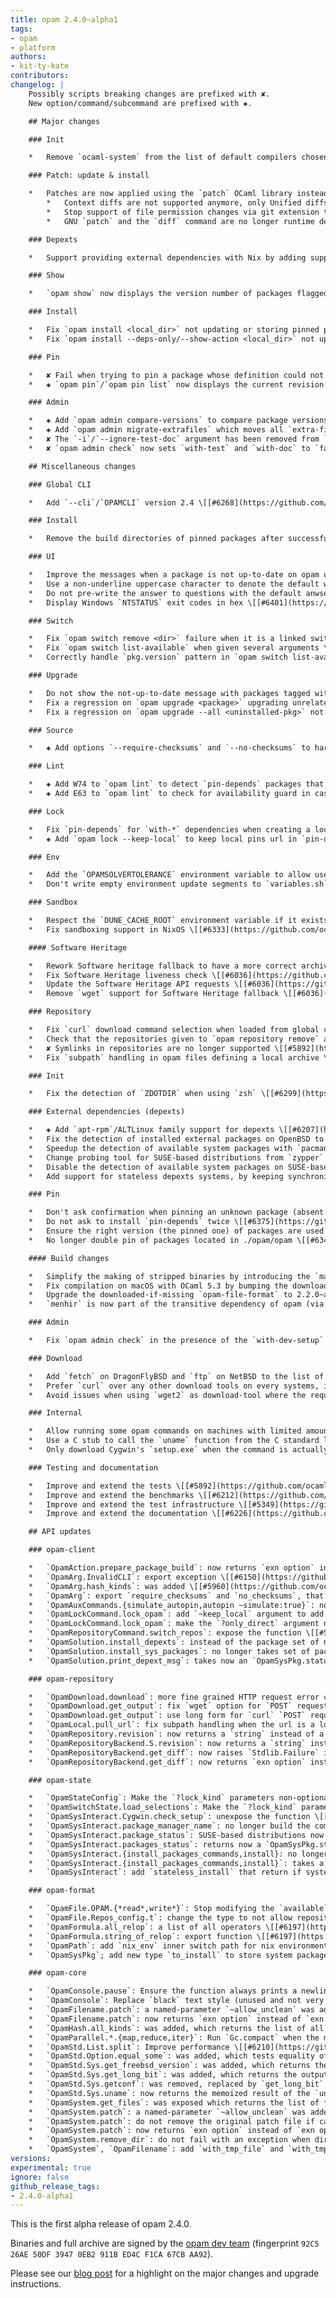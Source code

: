 ```yaml
---
title: opam 2.4.0~alpha1
tags:
- opam
- platform
authors:
- kit-ty-kate
contributors:
changelog: |
    Possibly scripts breaking changes are prefixed with ✘.  
    New option/command/subcommand are prefixed with ◈.

    ## Major changes

    ### Init

    *   Remove `ocaml-system` from the list of default compilers chosen at `opam init` time \[[#6307](https://github.com/ocaml/opam/pull/6307) [@kit-ty-kate](https://github.com/kit-ty-kate) - fix [#3509](https://github.com/ocaml/opam/issues/3509)\]

    ### Patch: update & install

    *   Patches are now applied using the `patch` OCaml library instead of GNU Patch \[[#5892](https://github.com/ocaml/opam/pull/5892) [@kit-ty-kate](https://github.com/kit-ty-kate) - fix [#6019](https://github.com/ocaml/opam/issues/6019) [#6052](https://github.com/ocaml/opam/issues/6052) [#3782](https://github.com/ocaml/opam/issues/3782) [ocaml/setup-ocaml#933](https://github.com/ocaml/setup-ocaml/pull/933)\]
        *   Context diffs are not supported anymore, only Unified diffs are (including its git extensions)
        *   Stop support of file permission changes via git extension to the unified diff specification
        *   GNU `patch` and the `diff` command are no longer runtime dependencies

    ### Depexts

    *   Support providing external dependencies with Nix by adding support for stateless depexts systems \[[#5982](https://github.com/ocaml/opam/pull/5982) [@RyanGibb](https://github.com/RyanGibb) [@rjbou](https://github.com/rjbou) [@kit-ty-kate](https://github.com/kit-ty-kate) - fix [#5124](https://github.com/ocaml/opam/issues/5124)\]

    ### Show

    *   `opam show` now displays the version number of packages flagged with `avoid-version`/`deprecated` gray \[[#6358](https://github.com/ocaml/opam/pull/6358) [@kit-ty-kate](https://github.com/kit-ty-kate) - fix [#6354](https://github.com/ocaml/opam/issues/6354)\]

    ### Install

    *   Fix `opam install <local_dir>` not updating or storing pinned packages' metadata \[[#6209](https://github.com/ocaml/opam/pull/6209) [@kit-ty-kate](https://github.com/kit-ty-kate) - fix [#5567](https://github.com/ocaml/opam/issues/5567)\]
    *   Fix `opam install --deps-only/--show-action <local_dir>` not updating (without storing) pinned packages' metadata \[[#6209](https://github.com/ocaml/opam/pull/6209) [@kit-ty-kate](https://github.com/kit-ty-kate) - fix [#5567](https://github.com/ocaml/opam/issues/5567)\]

    ### Pin

    *   ✘ Fail when trying to pin a package whose definition could not be found instead of forcing interactive edition (e.g. this could happen when making a typo in the package name of a pin-depends) \[[#6319](https://github.com/ocaml/opam/pull/6319) [@kit-ty-kate](https://github.com/kit-ty-kate) - fix [#6322](https://github.com/ocaml/opam/issues/6322)\]
    *   ◈ `opam pin`/`opam pin list` now displays the current revision of a pinned repository in a new column \[[#6274](https://github.com/ocaml/opam/pull/6274) [@desumn](https://github.com/desumn) - fix [#5533](https://github.com/ocaml/opam/issues/5533)\]

    ### Admin

    *   ◈ Add `opam admin compare-versions` to compare package versions for sanity checks \[[#6197](https://github.com/ocaml/opam/pull/6197) [@mbarbin](https://github.com/mbarbin)\]
    *   ◈ Add `opam admin migrate-extrafiles` which moves all `extra-files` of an existing opam repository into `extra-sources` \[[#5960](https://github.com/ocaml/opam/pull/5960) [@hannesm](https://github.com/hannesm) [@rjbou](https://github.com/rjbou) [@kit-ty-kate](https://github.com/kit-ty-kate)\]
    *   ✘ The `-i`/`--ignore-test-doc` argument has been removed from `opam admin check` \[[#6335](https://github.com/ocaml/opam/pull/6335) [@kit-ty-kate](https://github.com/kit-ty-kate)\]
    *   ✘ `opam admin check` now sets `with-test` and `with-doc` to `false` instead of `true` \[[#6335](https://github.com/ocaml/opam/pull/6335) [@kit-ty-kate](https://github.com/kit-ty-kate)\]

    ## Miscellaneous changes

    ### Global CLI

    *   Add `--cli`/`OPAMCLI` version 2.4 \[[#6268](https://github.com/ocaml/opam/pull/6268) [@mbarbin](https://github.com/mbarbin) [@rjbou](https://github.com/rjbou)\]

    ### Install

    *   Remove the build directories of pinned packages after successful builds \[[#6436](https://github.com/ocaml/opam/pull/6436) [@kit-ty-kate](https://github.com/kit-ty-kate)\]

    ### UI

    *   Improve the messages when a package is not up-to-date on opam upgrade \[[#6272](https://github.com/ocaml/opam/pull/6272) [@kit-ty-kate](https://github.com/kit-ty-kate) - fix [#6270](https://github.com/ocaml/opam/issues/6270)\]
    *   Use a non-underline uppercase character to denote the default when asking a question \[[#6289](https://github.com/ocaml/opam/pull/6289) [@hannesm](https://github.com/hannesm) [@kit-ty-kate](https://github.com/kit-ty-kate) - fix [#6288](https://github.com/ocaml/opam/issues/6288)\]
    *   Do not pre-write the answer to questions with the default anwser \[[#6376](https://github.com/ocaml/opam/pull/6376) [@kit-ty-kate](https://github.com/kit-ty-kate)\]
    *   Display Windows `NTSTATUS` exit codes in hex \[[#6401](https://github.com/ocaml/opam/pull/6401) [@dra27](https://github.com/dra27) [@MisterDA](https://github.com/MisterDA)\]

    ### Switch

    *   Fix `opam switch remove <dir>` failure when it is a linked switch \[[#6276](https://github.com/ocaml/opam/pull/6276) [@btjorge](https://github.com/btjorge) - fix [#6275](https://github.com/ocaml/opam/issues/6275)\]
    *   Fix `opam switch list-available` when given several arguments \[[#6318](https://github.com/ocaml/opam/pull/6318) [@kit-ty-kate](https://github.com/kit-ty-kate)\]
    *   Correctly handle `pkg.version` pattern in `opam switch list-available` \[[#6186](https://github.com/ocaml/opam/pull/6186) [@arozovyk](https://github.com/arozovyk) - fix [#6152](https://github.com/ocaml/opam/issues/6152)\]

    ### Upgrade

    *   Do not show the not-up-to-date message with packages tagged with `avoid-version`/`deprecated` \[[#6273](https://github.com/ocaml/opam/pull/6273) [@kit-ty-kate](https://github.com/kit-ty-kate) - fix [#6271](https://github.com/ocaml/opam/issues/6271)\]
    *   Fix a regression on `opam upgrade <package>` upgrading unrelated packages \[[#6373](https://github.com/ocaml/opam/pull/6373) [@AltGr](https://github.com/AltGr)\]
    *   Fix a regression on `opam upgrade --all <uninstalled-pkg>` not upgrading the whole switch \[[#6373](https://github.com/ocaml/opam/pull/6373) [@kit-ty-kate](https://github.com/kit-ty-kate)\]

    ### Source

    *   ◈ Add options `--require-checksums` and `--no-checksums` to harmonise with `opam install` \[[#5563](https://github.com/ocaml/opam/pull/5563) [@rjbou](https://github.com/rjbou)\]

    ### Lint

    *   ◈ Add W74 to `opam lint` to detect `pin-depends` packages that are neither present in the `depends` no `depopts` field \[[#6317](https://github.com/ocaml/opam/pull/6317) [@rjbou](https://github.com/rjbou) - fix [#5795](https://github.com/ocaml/opam/issues/5795)\]
    *   ◈ Add E63 to `opam lint` to check for availability guard in case an opam file contains a `subpath` field \[[#6438](https://github.com/ocaml/opam/pull/6438) [@rjbou](https://github.com/rjbou) [@kit-ty-kate](https://github.com/kit-ty-kate)\]

    ### Lock

    *   Fix `pin-depends` for `with-*` dependencies when creating a lock file \[[#5471](https://github.com/ocaml/opam/pull/5471) [@rjbou](https://github.com/rjbou) - fix [#5428](https://github.com/ocaml/opam/issues/5428)\]
    *   ◈ Add `opam lock --keep-local` to keep local pins url in `pin-depends` field \[[#6411](https://github.com/ocaml/opam/pull/6411) [@rjbou](https://github.com/rjbou) - fix [#4897](https://github.com/ocaml/opam/issues/4897)\]

    ### Env

    *   Add the `OPAMSOLVERTOLERANCE` environment variable to allow users to fix solver timeouts for good \[[#5510](https://github.com/ocaml/opam/pull/5510) [@kit-ty-kate](https://github.com/kit-ty-kate) - fix [#3230](https://github.com/ocaml/opam/issues/3230)\]
    *   Don't write empty environment update segments to `variables.sh` (`FOO += ""` no longer adds `FOO='':"$FOO"; export FOO;`) \[[#6198](https://github.com/ocaml/opam/pull/6198) [@dra27](https://github.com/dra27)\]

    ### Sandbox

    *   Respect the `DUNE_CACHE_ROOT` environment variable if it exists \[[#6326](https://github.com/ocaml/opam/pull/6326) [@smorimoto](https://github.com/smorimoto)\]
    *   Fix sandboxing support in NixOS \[[#6333](https://github.com/ocaml/opam/pull/6333) [@kit-ty-kate](https://github.com/kit-ty-kate)\]

    #### Software Heritage

    *   Rework Software heritage fallback to have a more correct archive retrieval and more fine grained error handling \[[#6036](https://github.com/ocaml/opam/pull/6036) [@rjbou](https://github.com/rjbou) - fix [#5721](https://github.com/ocaml/opam/issues/5721)\]
    *   Fix Software Heritage liveness check \[[#6036](https://github.com/ocaml/opam/pull/6036) [@rjbou](https://github.com/rjbou) - fix [#5721](https://github.com/ocaml/opam/issues/5721)\]
    *   Update the Software Heritage API requests \[[#6036](https://github.com/ocaml/opam/pull/6036) [@rjbou](https://github.com/rjbou)\]
    *   Remove `wget` support for Software Heritage fallback \[[#6036](https://github.com/ocaml/opam/pull/6036) [@rjbou](https://github.com/rjbou) - fix [#5721](https://github.com/ocaml/opam/issues/5721)\]

    ### Repository

    *   Fix `curl` download command selection when loaded from global config file \[[#6302](https://github.com/ocaml/opam/pull/6302) [@rjbou](https://github.com/rjbou)\]
    *   Check that the repositories given to `opam repository remove` actually exist \[[#5014](https://github.com/ocaml/opam/pull/5014) [@kit-ty-kate](https://github.com/kit-ty-kate) - fixes [#5012](https://github.com/ocaml/opam/issues/5012)\]
    *   ✘ Symlinks in repositories are no longer supported \[[#5892](https://github.com/ocaml/opam/pull/5892) [@kit-ty-kate](https://github.com/kit-ty-kate)\]
    *   Fix `subpath` handling in opam files defining a local archive \[[#6439](https://github.com/ocaml/opam/pull/6439) [@rjbou](https://github.com/rjbou)\]

    ### Init

    *   Fix the detection of `ZDOTDIR` when using `zsh` \[[#6299](https://github.com/ocaml/opam/pull/6299) [@acasta-yhliu](https://github.com/acasta-yhliu) - fix [#6281](https://github.com/ocaml/opam/issues/6281)\]

    ### External dependencies (depexts)

    *   ◈ Add `apt-rpm`/ALTLinux family support for depexts \[[#6207](https://github.com/ocaml/opam/pull/6207) [@RiderALT](https://github.com/RiderALT)\]
    *   Fix the detection of installed external packages on OpenBSD to not just consider manually installed packages \[[#6362](https://github.com/ocaml/opam/pull/6362) [@semarie](https://github.com/semarie)\]
    *   Speedup the detection of available system packages with `pacman` and `brew` \[[#6324](https://github.com/ocaml/opam/pull/6324) [@kit-ty-kate](https://github.com/kit-ty-kate)\]
    *   Change probing tool for SUSE-based distributions from `zypper` to `rpm` \[[#6464](https://github.com/ocaml/opam/pull/6464) [@kit-ty-kate](https://github.com/kit-ty-kate)\]
    *   Disable the detection of available system packages on SUSE-based distributions \[[#6464](https://github.com/ocaml/opam/pull/6464) [@kit-ty-kate](https://github.com/kit-ty-kate)\]
    *   Add support for stateless depexts systems, by keeping synchronised already installed systems dependencies with switch state \[[#5982](https://github.com/ocaml/opam/pull/5982) [@RyanGibb](https://github.com/RyanGibb) [@rjbou](https://github.com/rjbou) [@kit-ty-kate](https://github.com/kit-ty-kate)\]

    ### Pin

    *   Don't ask confirmation when pinning an unknown package (absent from repositories) \[[#6309](https://github.com/ocaml/opam/pull/6309) [@kit-ty-kate](https://github.com/kit-ty-kate) [@rjbou](https://github.com/rjbou) - fix [#3199](https://github.com/ocaml/opam/issues/3199)\]
    *   Do not ask to install `pin-depends` twice \[[#6375](https://github.com/ocaml/opam/pull/6375) [@kit-ty-kate](https://github.com/kit-ty-kate) - fix [#6374](https://github.com/ocaml/opam/issues/6374)\]
    *   Ensure the right version (the pinned one) of packages are used when simulating pinning \[[#6256](https://github.com/ocaml/opam/pull/6256) [@rjbou](https://github.com/rjbou) [@kit-ty-kate](https://github.com/kit-ty-kate) - fix [#6248](https://github.com/ocaml/opam/issues/6248) [#6379](https://github.com/ocaml/opam/issues/6379)\]
    *   No longer double pin of packages located in ./opam/opam \[[#6343](https://github.com/ocaml/opam/pull/6343) [@kit-ty-kate](https://github.com/kit-ty-kate) - fix [#6342](https://github.com/ocaml/opam/issues/6342)\]

    #### Build changes

    *   Simplify the making of stripped binaries by introducing the `make opam-stripped` target \[[#6208](https://github.com/ocaml/opam/pull/6208) [@kit-ty-kate](https://github.com/kit-ty-kate)\]
    *   Fix compilation on macOS with OCaml 5.3 by bumping the downloaded-if-missing `mccs` to 1.1+19 \[[#6192](https://github.com/ocaml/opam/pull/6192) [@kit-ty-kate](https://github.com/kit-ty-kate)\]
    *   Upgrade the downloaded-if-missing `opam-file-format` to 2.2.0~alpha1, `spdx_licenses` to 1.3.0 and `dune` to 3.16.1 \[[#6321](https://github.com/ocaml/opam/pull/6321) [#6370](https://github.com/ocaml/opam/pull/6370) [#6192](https://github.com/ocaml/opam/pull/6192) [@kit-ty-kate](https://github.com/kit-ty-kate) - fix [#6369](https://github.com/ocaml/opam/issues/6369)\]
    *   `menhir` is now part of the transitive dependency of opam (via `opam-file-format`) \[[#6321](https://github.com/ocaml/opam/pull/6321) [@kit-ty-kate](https://github.com/kit-ty-kate)\]

    ### Admin

    *   Fix `opam admin check` in the presence of the `with-dev-setup` variable \[[#6331](https://github.com/ocaml/opam/pull/6331) [@kit-ty-kate](https://github.com/kit-ty-kate) - fix [#6329](https://github.com/ocaml/opam/issues/6329)\]

    ### Download

    *   Add `fetch` on DragonFlyBSD and `ftp` on NetBSD to the list of download tools to use, if available \[[#6304](https://github.com/ocaml/opam/pull/6304) [#6305](https://github.com/ocaml/opam/pull/6305) [@kit-ty-kate](https://github.com/kit-ty-kate)\]
    *   Prefer `curl` over any other download tools on every systems, if available \[[#6305](https://github.com/ocaml/opam/pull/6305) [@kit-ty-kate](https://github.com/kit-ty-kate)\]
    *   Avoid issues when using `wget2` as download-tool where the requested url might return an HTML page instead of the expected content \[[#6303](https://github.com/ocaml/opam/pull/6303) [@kit-ty-kate](https://github.com/kit-ty-kate)\]

    ### Internal

    *   Allow running some opam commands on machines with limited amount of memory by running `Gc.compact` while the main process is waiting for the children processes \[[#5396](https://github.com/ocaml/opam/pull/5396) [@kkeundotnet](https://github.com/kkeundotnet)\]
    *   Use a C stub to call the `uname` function from the C standard library instead of calling the `uname` POSIX command \[[#6217](https://github.com/ocaml/opam/pull/6217) [@kit-ty-kate](https://github.com/kit-ty-kate)\]
    *   Only download Cygwin's `setup.exe` when the command is actually going to be displayed or used \[[#6467](https://github.com/ocaml/opam/pull/6467) [@kit-ty-kate](https://github.com/kit-ty-kate)\]

    ### Testing and documentation

    *   Improve and extend the tests \[[#5892](https://github.com/ocaml/opam/pull/5892) [#6276](https://github.com/ocaml/opam/pull/6276) [#6331](https://github.com/ocaml/opam/pull/6331) [#6343](https://github.com/ocaml/opam/pull/6343) [#6378](https://github.com/ocaml/opam/pull/6378) [#6273](https://github.com/ocaml/opam/pull/6273) [#6380](https://github.com/ocaml/opam/pull/6380) [#6373](https://github.com/ocaml/opam/pull/6373) [#6307](https://github.com/ocaml/opam/pull/6307) [#6256](https://github.com/ocaml/opam/pull/6256) [#6412](https://github.com/ocaml/opam/pull/6412) [#6438](https://github.com/ocaml/opam/pull/6438) [#6439](https://github.com/ocaml/opam/pull/6439) [#6436](https://github.com/ocaml/opam/pull/6436) [#6166](https://github.com/ocaml/opam/pull/6166) [#6209](https://github.com/ocaml/opam/pull/6209) [#6198](https://github.com/ocaml/opam/pull/6198) [#6319](https://github.com/ocaml/opam/pull/6319) [#6467](https://github.com/ocaml/opam/pull/6467) [#5643](https://github.com/ocaml/opam/pull/5643) [#5982](https://github.com/ocaml/opam/pull/5982) [@rjbou](https://github.com/rjbou) [@kit-ty-kate](https://github.com/kit-ty-kate) [@btjorge](https://github.com/btjorge)\]
    *   Improve and extend the benchmarks \[[#6212](https://github.com/ocaml/opam/pull/6212) [#6443](https://github.com/ocaml/opam/pull/6443) [@kit-ty-kate](https://github.com/kit-ty-kate)\]
    *   Improve and extend the test infrastructure \[[#5349](https://github.com/ocaml/opam/pull/5349) [#6296](https://github.com/ocaml/opam/pull/6296) [#6274](https://github.com/ocaml/opam/pull/6274) [#6313](https://github.com/ocaml/opam/pull/6313) [#6363](https://github.com/ocaml/opam/pull/6363) [#6192](https://github.com/ocaml/opam/pull/6192) [#5663](https://github.com/ocaml/opam/pull/5663) [#6383](https://github.com/ocaml/opam/pull/6383) [#6444](https://github.com/ocaml/opam/pull/6444) [#6447](https://github.com/ocaml/opam/pull/6447) [#6471](https://github.com/ocaml/opam/pull/6471) [#6469](https://github.com/ocaml/opam/pull/6469) [#5982](https://github.com/ocaml/opam/pull/5982) [@kit-ty-kate](https://github.com/kit-ty-kate) [@rjbou](https://github.com/rjbou) [@RyanGibb](https://github.com/RyanGibb)\]
    *   Improve and extend the documentation \[[#6226](https://github.com/ocaml/opam/pull/6226) [#6231](https://github.com/ocaml/opam/pull/6231) [#6252](https://github.com/ocaml/opam/pull/6252) [#6150](https://github.com/ocaml/opam/pull/6150) [#6267](https://github.com/ocaml/opam/pull/6267) [#6251](https://github.com/ocaml/opam/pull/6251) [#6306](https://github.com/ocaml/opam/pull/6306) [#6315](https://github.com/ocaml/opam/pull/6315) [#5659](https://github.com/ocaml/opam/pull/5659) [#6320](https://github.com/ocaml/opam/pull/6320) [#6338](https://github.com/ocaml/opam/pull/6338) [#6361](https://github.com/ocaml/opam/pull/6361) [#6358](https://github.com/ocaml/opam/pull/6358) [#5627](https://github.com/ocaml/opam/pull/5627) [#6372](https://github.com/ocaml/opam/pull/6372) [#6470](https://github.com/ocaml/opam/pull/6470) [@kit-ty-kate](https://github.com/kit-ty-kate) [@rjbou](https://github.com/rjbou) [@RyanGibb](https://github.com/RyanGibb) [@gridbugs](https://github.com/gridbugs) [@fccm2](https://github.com/fccm2) [@shym](https://github.com/shym) [@hannesm](https://github.com/hannesm) [@tobil4sk](https://github.com/tobil4sk) [@juergenhoetzel](https://github.com/juergenhoetzel) [@MisterDA](https://github.com/MisterDA)\]

    ## API updates

    ### opam-client

    *   `OpamAction.prepare_package_build`: now returns `exn option` instead of `exn option OpamProcess.job` and no longer calls the system GNU Patch \[[#5892](https://github.com/ocaml/opam/pull/5892) [@kit-ty-kate](https://github.com/kit-ty-kate)\]
    *   `OpamArg.InvalidCLI`: export exception \[[#6150](https://github.com/ocaml/opam/pull/6150) [@rjbou](https://github.com/rjbou)\]
    *   `OpamArg.hash_kinds`: was added \[[#5960](https://github.com/ocaml/opam/pull/5960) [@kit-ty-kate](https://github.com/kit-ty-kate)\]
    *   `OpamArg`: export `require_checksums` and `no_checksums`, that are shared with `build_options` \[[#5563](https://github.com/ocaml/opam/pull/5563) [@rjbou](https://github.com/rjbou)\]
    *   `OpamAuxCommands.{simulate_autopin,autopin ~simulate:true}`: now updates the `reinstall` field of the returned `switch_state` if necessary \[[#6209](https://github.com/ocaml/opam/pull/6209) [@kit-ty-kate](https://github.com/kit-ty-kate)\]
    *   `OpamLockCommand.lock_opam`: add `~keep_local` argument to add local pins to pin-depends (and not resolve them) \[[#6411](https://github.com/ocaml/opam/pull/6411) [@rjbou](https://github.com/rjbou)\]
    *   `OpamLockCommand.lock_opam`: make the `?only_direct` argument non-optional \[[#6411](https://github.com/ocaml/opam/pull/6411) [@kit-ty-kate](https://github.com/kit-ty-kate)\]
    *   `OpamRepositoryCommand.switch_repos`: expose the function \[[#5014](https://github.com/ocaml/opam/pull/5014) [@kit-ty-kate](https://github.com/kit-ty-kate)\]
    *   `OpamSolution.install_depexts`: instead of the package set of new package to install, now takes 2 labelled arguments `pkg_to_install` and `pkg_installed` to be able to keep synchronised stateless depext systems \[[#5982](https://github.com/ocaml/opam/pull/5982) [@rjbou](https://github.com/rjbou) [@RyanGibb](https://github.com/RyanGibb) [@kit-ty-kate](https://github.com/kit-ty-kate)\]
    *   `OpamSolution.install_sys_packages`: no longer takes set of package to install but `OpamSysPkg.to_install` \[[#5982](https://github.com/ocaml/opam/pull/5982) [@rjbou](https://github.com/rjbou) [@RyanGibb](https://github.com/RyanGibb) [@kit-ty-kate](https://github.com/kit-ty-kate)\]
    *   `OpamSolution.print_depext_msg`: takes now an `OpamSysPkg.status` instead of sets \[[#5982](https://github.com/ocaml/opam/pull/5982) [@kit-ty-kate](https://github.com/kit-ty-kate) [@RyanGibb](https://github.com/RyanGibb)\]

    ### opam-repository

    *   `OpamDownload.download`: more fine grained HTTP request error code detection for curl \[[#6036](https://github.com/ocaml/opam/pull/6036) [@rjbou](https://github.com/rjbou)\]
    *   `OpamDownload.get_output`: fix `wget` option for `POST` requests \[[#6036](https://github.com/ocaml/opam/pull/6036) [@rjbou](https://github.com/rjbou)\]
    *   `OpamDownload.get_output`: use long form for `curl` `POST` request option \[[#6036](https://github.com/ocaml/opam/pull/6036) [@rjbou](https://github.com/rjbou)\]
    *   `OpamLocal.pull_url`: fix subpath handling when the url is a local archive \[[#6439](https://github.com/ocaml/opam/pull/6439) [@rjbou](https://github.com/rjbou)\]
    *   `OpamRepository.revision`: now returns a `string` instead of a `version` \[[#6409](https://github.com/ocaml/opam/pull/6409) [@kit-ty-kate](https://github.com/kit-ty-kate)\]
    *   `OpamRepositoryBackend.S.revision`: now returns a `string` instead of a `version` \[[#6409](https://github.com/ocaml/opam/pull/6409) [@kit-ty-kate](https://github.com/kit-ty-kate)\]
    *   `OpamRepositoryBackend.get_diff`: now raises `Stdlib.Failure` if an unsupported file type or comparison is detected \[[#5892](https://github.com/ocaml/opam/pull/5892) [@kit-ty-kate](https://github.com/kit-ty-kate)\]
    *   `OpamRepositoryBackend.get_diff`: now returns `exn option` instead of `exn option OpamProcess.job` and no longer calls the system `diff` utility \[[#5892](https://github.com/ocaml/opam/pull/5892) [@kit-ty-kate](https://github.com/kit-ty-kate)\]

    ### opam-state

    *   `OpamStateConfig`: Make the `?lock_kind` parameters non-optional to avoid breaking the library users after they upgrade their opam root \[[#5488](https://github.com/ocaml/opam/pull/5488) [@kit-ty-kate](https://github.com/kit-ty-kate)\]
    *   `OpamSwitchState.load_selections`: Make the `?lock_kind` parameter non-optional to avoid breaking the library users after they upgrade their opam root \[[#5488](https://github.com/ocaml/opam/pull/5488) [@kit-ty-kate](https://github.com/kit-ty-kate)\]
    *   `OpamSysInteract.Cygwin.check_setup`: unexpose the function \[[#6467](https://github.com/ocaml/opam/pull/6467) [@kit-ty-kate](https://github.com/kit-ty-kate)\]
    *   `OpamSysInteract.package_manager_name`: no longer build the command, or run an action to retrieve system package manager name \[[#5982](https://github.com/ocaml/opam/pull/5982) [@rjbou](https://github.com/rjbou)\]
    *   `OpamSysInteract.package_status`: SUSE-based distributions now uses `rpm` instead of `zypper` and no longer return an `available` set of system packages \[[#6464](https://github.com/ocaml/opam/pull/6464) [@kit-ty-kate](https://github.com/kit-ty-kate)\]
    *   `OpamSysInteract.packages_status`: returns now a `OpamSysPkg.status` instead of sets \[[#5982](https://github.com/ocaml/opam/pull/5982) [@kit-ty-kate](https://github.com/kit-ty-kate) [@RyanGib](https://github.com/RyanGib)\]
    *   `OpamSysInteract.{install_packages_commands,install}: no longer takes set of package to install but` OpamSysPkg.to\_install\` \[[#5982](https://github.com/ocaml/opam/pull/5982) [@rjbou](https://github.com/rjbou) [@RyanGibb](https://github.com/RyanGibb) [@kit-ty-kate](https://github.com/kit-ty-kate)\]
    *   `OpamSysInteract.{install_packages_commands,install}`: takes a new argument, a switch stat option, for stateless systems that need to write on switch \[[#5982](https://github.com/ocaml/opam/pull/5982) [@RyanGibb](https://github.com/RyanGibb) [@rjbou](https://github.com/rjbou)\]
    *   `OpamSysInteract`: add `stateless_install` that return if system package manager is stateless one (per switch) \[[#5982](https://github.com/ocaml/opam/pull/5982) [@rjbou](https://github.com/rjbou)\]

    ### opam-format

    *   `OpamFile.OPAM.{*read*,write*}`: Stop modifying the `available` field when handling the builtin `x-*` fields \[[#6438](https://github.com/ocaml/opam/pull/6438) [@kit-ty-kate](https://github.com/kit-ty-kate)\]
    *   `OpamFile.Repos_config.t`: change the type to not allow repositories without an URL \[[#6249](https://github.com/ocaml/opam/pull/6249) [@kit-ty-kate](https://github.com/kit-ty-kate)\]
    *   `OpamFormula.all_relop`: a list of all operators \[[#6197](https://github.com/ocaml/opam/pull/6197) [@mbarbin](https://github.com/mbarbin)\]
    *   `OpamFormula.string_of_relop`: export function \[[#6197](https://github.com/ocaml/opam/pull/6197) [@mbarbin](https://github.com/mbarbin)\]
    *   `OpamPath`: add `nix_env` inner switch path for nix environment \[[#5982](https://github.com/ocaml/opam/pull/5982) [@RyanGibb](https://github.com/RyanGibb)\]
    *   `OpamSysPkg`; add new type `to_install` to store system package to install information, newly requested ones and already installed required ones ; and its empty recode `to_install_empty` and display function `string_of_to_install` \[[#5982](https://github.com/ocaml/opam/pull/5982) [@rjbou](https://github.com/rjbou)\]

    ### opam-core

    *   `OpamConsole.pause`: Ensure the function always prints a newline character at the end \[[#6376](https://github.com/ocaml/opam/pull/6376) [@kit-ty-kate](https://github.com/kit-ty-kate)\]
    *   `OpamConsole`: Replace `black` text style (unused and not very readable) by `gray` \[[#6358](https://github.com/ocaml/opam/pull/6358) [@kit-ty-kate](https://github.com/kit-ty-kate)\]
    *   `OpamFilename.patch`: a named-parameter `~allow_unclean` was added \[[#5892](https://github.com/ocaml/opam/pull/5892) [@kit-ty-kate](https://github.com/kit-ty-kate)\]
    *   `OpamFilename.patch`: now returns `exn option` instead of `exn option OpamProcess.job` and no longer calls the system GNU Patch \[[#5892](https://github.com/ocaml/opam/pull/5892) [@kit-ty-kate](https://github.com/kit-ty-kate)\]
    *   `OpamHash.all_kinds`: was added, which returns the list of all possible values of `OpamHash.kind` \[[#5960](https://github.com/ocaml/opam/pull/5960) [@kit-ty-kate](https://github.com/kit-ty-kate)\]
    *   `OpamParallel.*.{map,reduce,iter}`: Run `Gc.compact` when the main process is waiting for the children processes for the first time \[[#5396](https://github.com/ocaml/opam/pull/5396) [@kkeundotnet](https://github.com/kkeundotnet)\]
    *   `OpamStd.List.split`: Improve performance \[[#6210](https://github.com/ocaml/opam/pull/6210) [@kit-ty-kate](https://github.com/kit-ty-kate)\]
    *   `OpamStd.Option.equal_some`: was added, which tests equality of an option with a value \[[#6381](https://github.com/ocaml/opam/pull/6381) [@kit-ty-kate](https://github.com/kit-ty-kate)\]
    *   `OpamStd.Sys.get_freebsd_version`: was added, which returns the output of the `uname -U` command \[[#6217](https://github.com/ocaml/opam/pull/6217) [@kit-ty-kate](https://github.com/kit-ty-kate)\]
    *   `OpamStd.Sys.get_long_bit`: was added, which returns the output of the `getconf LONG_BIT` command \[[#6217](https://github.com/ocaml/opam/pull/6217) [@kit-ty-kate](https://github.com/kit-ty-kate)\]
    *   `OpamStd.Sys.getconf`: was removed, replaced by `get_long_bit` \[[#6217](https://github.com/ocaml/opam/pull/6217) [@kit-ty-kate](https://github.com/kit-ty-kate)\]
    *   `OpamStd.Sys.uname`: now returns the memoized result of the `uname` function from the C standard library \[[#6217](https://github.com/ocaml/opam/pull/6217) [@kit-ty-kate](https://github.com/kit-ty-kate)\]
    *   `OpamSystem.get_files`: was exposed which returns the list of files (without prefix) inside the given directory \[[#5892](https://github.com/ocaml/opam/pull/5892) [@kit-ty-kate](https://github.com/kit-ty-kate)\]
    *   `OpamSystem.patch`: a named-parameter `~allow_unclean` was added \[[#5892](https://github.com/ocaml/opam/pull/5892) [@kit-ty-kate](https://github.com/kit-ty-kate)\]
    *   `OpamSystem.patch`: do not remove the original patch file if called with `~preprocess:false` \[[#5892](https://github.com/ocaml/opam/pull/5892) [@kit-ty-kate](https://github.com/kit-ty-kate)\]
    *   `OpamSystem.patch`: now returns `exn option` instead of `exn option OpamProcess.job` and no longer calls the system GNU Patch \[[#5892](https://github.com/ocaml/opam/pull/5892) [@kit-ty-kate](https://github.com/kit-ty-kate)\]
    *   `OpamSystem.remove_dir`: do not fail with an exception when directory is a symbolic link \[[#6276](https://github.com/ocaml/opam/pull/6276) [@btjorge](https://github.com/btjorge) [@rjbou](https://github.com/rjbou) - fix [#6275](https://github.com/ocaml/opam/issues/6275)\]
    *   `OpamSystem`, `OpamFilename`: add `with_tmp_file` and `with_tmp_file_job` function, that create a file name in temporary directory and removes it at the end of the call \[[#6036](https://github.com/ocaml/opam/pull/6036) [@rjbou](https://github.com/rjbou)\]
versions:
experimental: true
ignore: false
github_release_tags:
- 2.4.0-alpha1
---
```


This is the first alpha release of opam 2.4.0.

Binaries and full archive are signed by the [opam dev team](https://opam.ocaml.org/opam-dev-pubkey.pgp) (fingerprint `92C5 26AE 50DF 3947 0EB2 911B ED4C F1CA 67CB AA92`).

Please see our [blog post](https://opam.ocaml.org/blog/opam-2-4-0-alpha1) for a highlight on the major changes and upgrade instructions.
